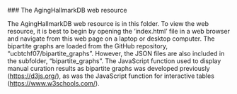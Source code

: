### The AgingHallmarkDB web resource

The AgingHallmarkDB web resource is in this folder. 
To view the web resource, it is best to begin by opening the ‘index.html’ file in a web browser and navigate from this web page on a laptop or desktop computer. 
The bipartite graphs are loaded from the GitHub repository, “ucbtchf07/bipartite_graphs”. However, the JSON files are also included in the subfolder, “bipartite_graphs”. 
The JavaScript function used to display manual curation results as bipartite graphs was developed previously (https://d3js.org/), as was the JavaScript function for interactive tables (https://www.w3schools.com/). 